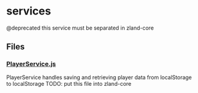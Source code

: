 # services

@deprecated this service must be separated in zland-core

<!-- start generated readme -->

## Files  

### [PlayerService.js](PlayerService.js.md)  
PlayerService handles saving and retrieving player data from localStorage to localStorage TODO: put this file into zland-core

<!-- end generated readme -->
